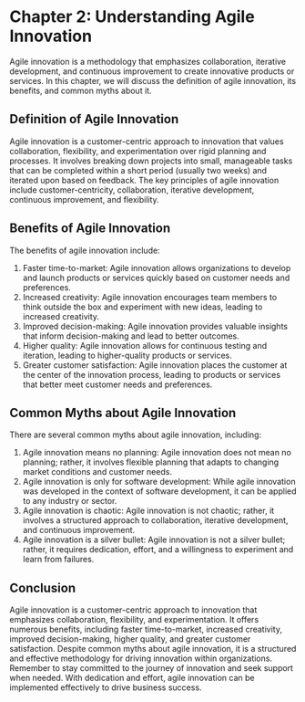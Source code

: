 Chapter 2: Understanding Agile Innovation
=========================================

Agile innovation is a methodology that emphasizes collaboration, iterative development, and continuous improvement to create innovative products or services. In this chapter, we will discuss the definition of agile innovation, its benefits, and common myths about it.

Definition of Agile Innovation
------------------------------

Agile innovation is a customer-centric approach to innovation that values collaboration, flexibility, and experimentation over rigid planning and processes. It involves breaking down projects into small, manageable tasks that can be completed within a short period (usually two weeks) and iterated upon based on feedback. The key principles of agile innovation include customer-centricity, collaboration, iterative development, continuous improvement, and flexibility.

Benefits of Agile Innovation
----------------------------

The benefits of agile innovation include:

1. Faster time-to-market: Agile innovation allows organizations to develop and launch products or services quickly based on customer needs and preferences.
2. Increased creativity: Agile innovation encourages team members to think outside the box and experiment with new ideas, leading to increased creativity.
3. Improved decision-making: Agile innovation provides valuable insights that inform decision-making and lead to better outcomes.
4. Higher quality: Agile innovation allows for continuous testing and iteration, leading to higher-quality products or services.
5. Greater customer satisfaction: Agile innovation places the customer at the center of the innovation process, leading to products or services that better meet customer needs and preferences.

Common Myths about Agile Innovation
-----------------------------------

There are several common myths about agile innovation, including:

1. Agile innovation means no planning: Agile innovation does not mean no planning; rather, it involves flexible planning that adapts to changing market conditions and customer needs.
2. Agile innovation is only for software development: While agile innovation was developed in the context of software development, it can be applied to any industry or sector.
3. Agile innovation is chaotic: Agile innovation is not chaotic; rather, it involves a structured approach to collaboration, iterative development, and continuous improvement.
4. Agile innovation is a silver bullet: Agile innovation is not a silver bullet; rather, it requires dedication, effort, and a willingness to experiment and learn from failures.

Conclusion
----------

Agile innovation is a customer-centric approach to innovation that emphasizes collaboration, flexibility, and experimentation. It offers numerous benefits, including faster time-to-market, increased creativity, improved decision-making, higher quality, and greater customer satisfaction. Despite common myths about agile innovation, it is a structured and effective methodology for driving innovation within organizations. Remember to stay committed to the journey of innovation and seek support when needed. With dedication and effort, agile innovation can be implemented effectively to drive business success.
